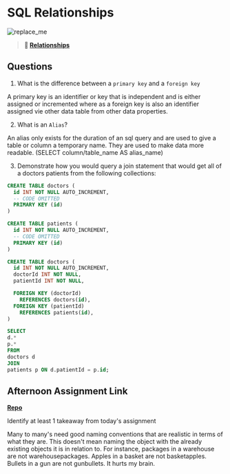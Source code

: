 # SQL Relationships

![replace_me](https://codeworks.blob.core.windows.net/public/assets/img/illustrations/placeholder.svg)

> **📖 [Relationships](https://codeworksacademy.com/fs-student-guide/resources/wk11/02-MySQL-Relationships)**

## Questions

1. What is the difference between a `primary key` and a `foreign key`

A primary key is an identifier or key that is independent and is either assigned or incremented where as a foreign key is also an identifier assigned vie other data table from other data properties. 

2. What is an `Alias`?

An alias only exists for the duration of an sql query and are used to give a table or column a temporary name. They are used to make data more readable. (SELECT column/table_name AS alias_name)

3. Demonstrate how you would query a join statement that would get all of a doctors patients from the following collections:

```SQL
CREATE TABLE doctors (
  id INT NOT NULL AUTO_INCREMENT,
  -- CODE OMITTED
  PRIMARY KEY (id)
)

CREATE TABLE patients (
  id INT NOT NULL AUTO_INCREMENT,
  -- CODE OMITTED
  PRIMARY KEY (id)
)

CREATE TABLE doctors (
  id INT NOT NULL AUTO_INCREMENT,
  doctorId INT NOT NULL,
  patientId INT NOT NULL,

  FOREIGN KEY (doctorId)
    REFERENCES doctors(id),
  FOREIGN KEY (patientId)
    REFERENCES patients(id),
)

SELECT 
d.*
p.*
FROM 
doctors d
JOIN
patients p ON d.patientId = p.id;

```

## Afternoon Assignment Link

**[Repo](https://github.com/havenfricke/wayFinder)**

Identify at least 1 takeaway from today's assignment

Many to many's need good naming conventions that are realistic in terms of what they are. This doesn't mean naming the 
object with the already existing objects it is in relation to. For instance, packages in a warehouse are not warehousepackages.
Apples in a basket are not basketapples. Bullets in a gun are not gunbullets. It hurts my brain.